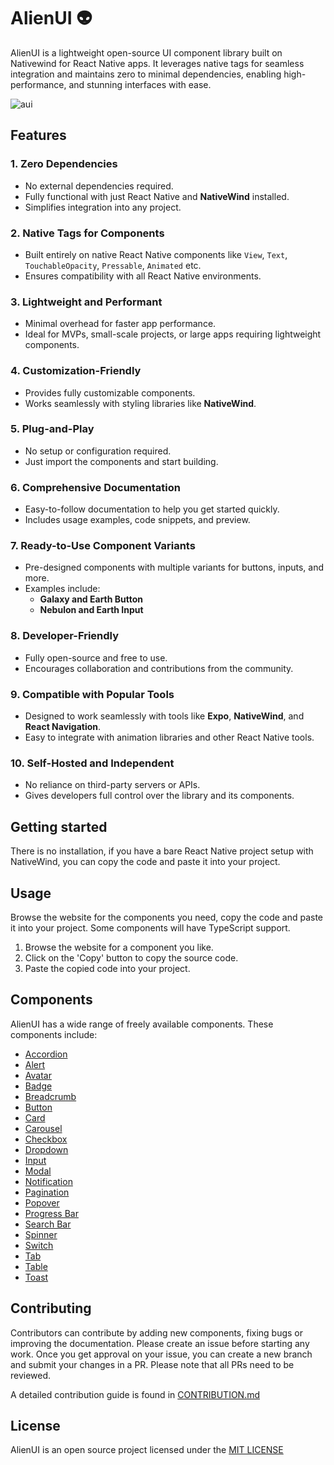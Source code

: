 # AlienUI 👽

AlienUI is a lightweight open-source UI component library built on Nativewind for React Native apps. It leverages native tags for seamless integration and maintains zero to minimal dependencies, enabling high-performance, and stunning interfaces with ease.

![aui](https://github.com/user-attachments/assets/3c22b577-fd7a-432d-bdf7-811cc61b5ffe)


## Features

### **1. Zero Dependencies**

- No external dependencies required.
- Fully functional with just React Native and **NativeWind** installed.
- Simplifies integration into any project.

### **2. Native Tags for Components**

- Built entirely on native React Native components like `View`, `Text`, `TouchableOpacity`, `Pressable`, `Animated` etc.
- Ensures compatibility with all React Native environments.

### **3. Lightweight and Performant**

- Minimal overhead for faster app performance.
- Ideal for MVPs, small-scale projects, or large apps requiring lightweight components.

### **4. Customization-Friendly**

- Provides fully customizable components.
- Works seamlessly with styling libraries like **NativeWind**.

### **5. Plug-and-Play**

- No setup or configuration required.
- Just import the components and start building.

### **6. Comprehensive Documentation**

- Easy-to-follow documentation to help you get started quickly.
- Includes usage examples, code snippets, and preview.

### **7. Ready-to-Use Component Variants**

- Pre-designed components with multiple variants for buttons, inputs, and more.
- Examples include:
  - **Galaxy and Earth Button**
  - **Nebulon and Earth Input**

### **8. Developer-Friendly**

- Fully open-source and free to use.
- Encourages collaboration and contributions from the community.

### **9. Compatible with Popular Tools**

- Designed to work seamlessly with tools like **Expo**, **NativeWind**, and **React Navigation**.
- Easy to integrate with animation libraries and other React Native tools.

### **10. Self-Hosted and Independent**

- No reliance on third-party servers or APIs.
- Gives developers full control over the library and its components.

## Getting started

There is no installation, if you have a bare React Native project setup with NativeWind, you can copy the code and paste it into your project.

## Usage

Browse the website for the components you need, copy the code and paste it into your project. Some components will have TypeScript support.

1. Browse the website for a component you like.
2. Click on the 'Copy' button to copy the source code.
3. Paste the copied code into your project.

## Components

AlienUI has a wide range of freely available components. These components include:

- [Accordion](https://alienui.vercel.app/compdetails/Accordion)
- [Alert](https://alienui.vercel.app/compdetails/Alert)
- [Avatar](https://alienui.vercel.app/compdetails/Avatar)
- [Badge](https://alienui.vercel.app/compdetails/Badge)
- [Breadcrumb](https://alienui.vercel.app/compdetails/Breadcrumb)
- [Button](https://alienui.vercel.app/compdetails/Button)
- [Card](https://alienui.vercel.app/compdetails/Card)
- [Carousel](https://alienui.vercel.app/compdetails/Carousel)
- [Checkbox](https://alienui.vercel.app/compdetails/Checkbox)
- [Dropdown](https://alienui.vercel.app/compdetails/Dropdown)
- [Input](https://alienui.vercel.app/compdetails/Input)
- [Modal](https://alienui.vercel.app/compdetails/Modal)
- [Notification](https://alienui.vercel.app/compdetails/Notification)
- [Pagination](https://alienui.vercel.app/compdetails/Pagination)
- [Popover](https://alienui.vercel.app/compdetails/Popover)
- [Progress Bar](https://alienui.vercel.app/compdetails/Progress)
- [Search Bar](https://alienui.vercel.app/compdetails/Search)
- [Spinner](https://alienui.vercel.app/compdetails/Spinner)
- [Switch](https://alienui.vercel.app/compdetails/Switch)
- [Tab](https://alienui.vercel.app/compdetails/Tab)
- [Table](https://alienui.vercel.app/compdetails/Table)
- [Toast](https://alienui.vercel.app/compdetails/Toast)

## Contributing

Contributors can contribute by adding new components, fixing bugs or improving the documentation. Please create an issue before starting any work. Once you get approval on your issue, you can create a new branch and submit your changes in a PR. Please note that all PRs need to be reviewed.

A detailed contribution guide is found in [CONTRIBUTION.md](https://github.com/khaymanii/AlienUI/blob/main/CONTRIBUTION.md)

## License

AlienUI is an open source project licensed under the [MIT LICENSE](https://github.com/khaymanii/AlienUI/blob/main/LICENSE)
